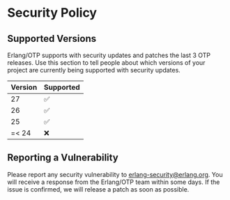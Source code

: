 # Security Policy

## Supported Versions

Erlang/OTP supports with security updates and patches the last 3 OTP releases.
Use this section to tell people about which versions of your project are
currently being supported with security updates.

| Version | Supported          |
| ------- | ------------------ |
| 27      | :white_check_mark: |
| 26      | :white_check_mark: |
| 25      | :white_check_mark: |
| =< 24    | :x:                |

## Reporting a Vulnerability

Please report any security vulnerability to erlang-security@erlang.org.
You will receive a response from the Erlang/OTP team within some days. 
If the issue is confirmed, we will release a patch as soon as possible.


